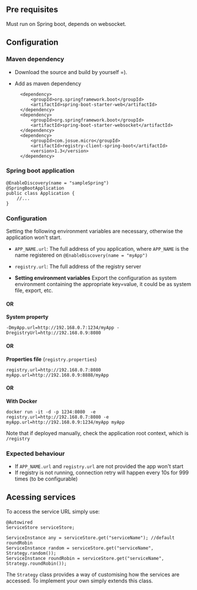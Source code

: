 ## Pre requisites
Must run on Spring boot, depends on websocket.

## Configuration

### Maven dependency
- Download the source and build by yourself =).
- Add as maven dependency

        <dependency>
            <groupId>org.springframework.boot</groupId>
            <artifactId>spring-boot-starter-web</artifactId>
        </dependency>
        <dependency>
            <groupId>org.springframework.boot</groupId>
            <artifactId>spring-boot-starter-websocket</artifactId>
        </dependency>
        <dependency>
            <groupId>com.josue.micro</groupId>
            <artifactId>registry-client-spring-boot</artifactId>
            <version>1.3</version>
        </dependency>

### Spring boot application

    @EnableDiscovery(name = "sampleSpring")
    @SpringBootApplication
    public class Application {
        //...
    }

### Configuration
Setting the following environment variables are necessary, otherwise the application won't start.

- `APP_NAME.url`: The full address of you application, where `APP_NAME` is the name registered on `@EnableDiscovery(name = "myApp")`
- `registry.url`: The full address of the registry server

- **Setting environment variables**
    Export the configuration as system environment containing the appropriate key=value, it could be as system file, export, etc.


#### OR

**System property**

    -DmyApp.url=http://192.168.0.7:1234/myApp -DregistryUrl=http://192.168.0.9:8080

#### OR

**Properties file** (`registry.properties`)

    registry.url=http://192.168.0.7:8080
    myApp.url=http://192.168.0.9:8888/myApp

#### OR

**With Docker**

    docker run -it -d -p 1234:8080  -e registry.url=http://192.168.0.7:8080 -e myApp.url=http://192.168.0.9:1234/myApp myApp


Note that if deployed manually, check the application root context, which is `/registry`

### Expected behaviour
- If `APP_NAME.url` and `registry.url` are not provided the app won't start
- If registry is not running, connection retry will happen every 10s for 999 times (to be configurable)

## Acessing services
To access the service URL simply use:
   
    @Autowired
    ServiceStore serviceStore;
    
    ServiceInstance any = serviceStore.get("serviceName"); //default roundRobin
    ServiceInstance random = serviceStore.get("serviceName", Strategy.random());
    ServiceInstance roundRobin = serviceStore.get("serviceName", Strategy.roundRobin());
    
The `Strategy` class provides a way of customising how the services are accessed. To implement your own simply extends this class.